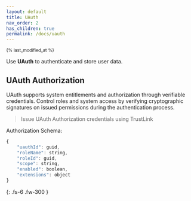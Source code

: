 ```yaml
---
layout: default
title: UAuth
nav_order: 2
has_children: true
permalink: /docs/uauth
---
```

<sub>{% last_modified_at %}</sub>

Use **UAuth** to authenticate and store user data.

## UAuth Authorization
UAuth supports system entitlements and authorization through verifiable credentials. Control roles and system access by verifying cryptographic signatures on issued permissions during the authentication process.

>Issue UAuth Authorization credentials using TrustLink

Authorization Schema:
```js
{
    "uauthId": guid,
    "roleName": string,
    "roleId": guid,
    "scope": string,
    "enabled": boolean,
    "extensions": object
}
```



{: .fs-6 .fw-300 }